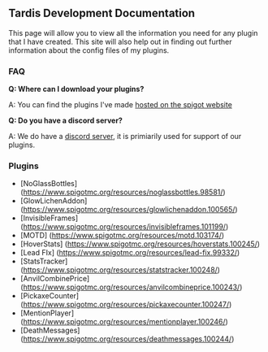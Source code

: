 ## Tardis Development Documentation

This page will allow you to view all the information you need for any plugin that I have created. This site will also help out in finding out further information about the config files of my plugins.

### FAQ
**Q: Where can I download your plugins?**

A: You can find the plugins I've made [hosted on the spigot website](https://www.spigotmc.org/resources/authors/brand0n_.109140/)

**Q: Do you have a discord server?**

A: We do have a [discord server](https://discord.gg/eYW6tTuCKz), it is primiarily used for support of our plugins.

### Plugins

- [NoGlassBottles] (https://www.spigotmc.org/resources/noglassbottles.98581/)
- [GlowLichenAddon] (https://www.spigotmc.org/resources/glowlichenaddon.100565/)
- [InvisibleFrames] (https://www.spigotmc.org/resources/invisibleframes.101199/)
- [MOTD] (https://www.spigotmc.org/resources/motd.103174/)
- [HoverStats] (https://www.spigotmc.org/resources/hoverstats.100245/)
- [Lead FIx] (https://www.spigotmc.org/resources/lead-fix.99332/)
- [StatsTracker] (https://www.spigotmc.org/resources/statstracker.100248/)
- [AnvilCombinePrice] (https://www.spigotmc.org/resources/anvilcombineprice.100243/)
- [PickaxeCounter] (https://www.spigotmc.org/resources/pickaxecounter.100247/)
- [MentionPlayer] (https://www.spigotmc.org/resources/mentionplayer.100246/)
- [DeathMessages] (https://www.spigotmc.org/resources/deathmessages.100244/)

